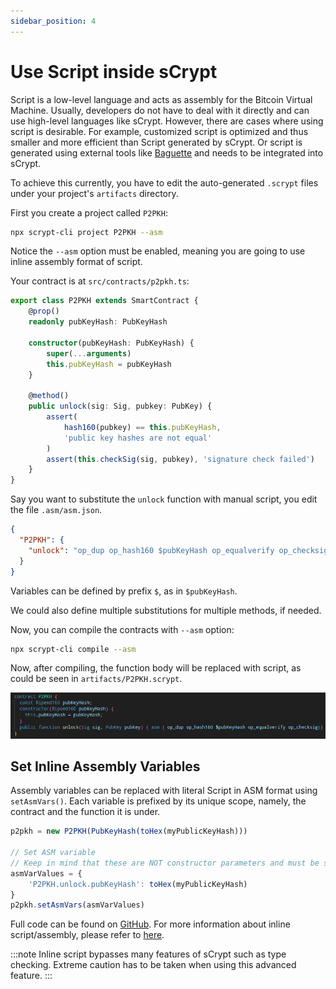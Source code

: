 ```yaml
---
sidebar_position: 4
---
```


# Use Script inside sCrypt

Script is a low-level language and acts as assembly for the Bitcoin Virtual Machine. Usually, developers do not have to deal with it directly and can use high-level languages like sCrypt. However, there are cases where using script is desirable. For example, customized script is optimized and thus smaller and more efficient than Script generated by sCrypt. Or script is generated using external tools like [Baguette](https://replit-docs.frenchfrog42.repl.co) and needs to be integrated into sCrypt.

To achieve this currently, you have to edit the auto-generated `.scrypt` files under your project's `artifacts` directory.

First you create a project called `P2PKH`:
```bash
npx scrypt-cli project P2PKH --asm
```
Notice the `--asm` option must be enabled, meaning you are going to use inline assembly format of script.

Your contract is at `src/contracts/p2pkh.ts`:

```ts
export class P2PKH extends SmartContract {
    @prop()
    readonly pubKeyHash: PubKeyHash

    constructor(pubKeyHash: PubKeyHash) {
        super(...arguments)
        this.pubKeyHash = pubKeyHash
    }

    @method()
    public unlock(sig: Sig, pubkey: PubKey) {
        assert(
            hash160(pubkey) == this.pubKeyHash,
            'public key hashes are not equal'
        )
        assert(this.checkSig(sig, pubkey), 'signature check failed')
    }
}
```

Say you want to substitute the `unlock` function with manual script, you edit the file `.asm/asm.json`.

```json
{
  "P2PKH": {
    "unlock": "op_dup op_hash160 $pubKeyHash op_equalverify op_checksig"
  }
}
```

Variables can be defined by prefix `$`, as in `$pubKeyHash`.

We could also define multiple substitutions for multiple methods, if needed.

Now, you can compile the contracts with `--asm` option:

```sh
npx scrypt-cli compile --asm
```

Now, after compiling, the function body will be replaced with script, as could be seen in `artifacts/P2PKH.scrypt`.

![](../../static/img/asm.png)



## Set Inline Assembly Variables
Assembly variables can be replaced with literal Script in ASM format using `setAsmVars()`. Each variable is prefixed by its unique scope, namely, the contract and the function it is under.

```ts
p2pkh = new P2PKH(PubKeyHash(toHex(myPublicKeyHash)))

// Set ASM variable
// Keep in mind that these are NOT constructor parameters and must be set separately.
asmVarValues = {
    'P2PKH.unlock.pubKeyHash': toHex(myPublicKeyHash)
}
p2pkh.setAsmVars(asmVarValues)
```

Full code can be found on [GitHub](https://github.com/sCrypt-Inc/boilerplate/blob/master/src/contracts/asmDemo.ts).
For more information about inline script/assembly, please refer to [here](https://scryptdoc.readthedocs.io/en/latest/asm.html).

:::note
Inline script bypasses many features of sCrypt such as type checking. Extreme caution has to be taken when using this advanced feature.
:::